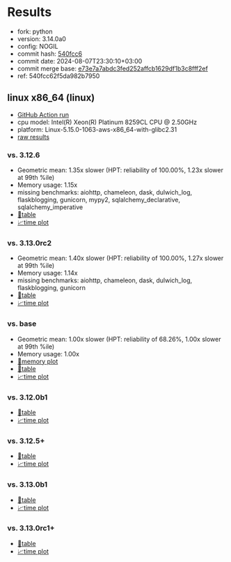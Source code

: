 # Results

- fork: python
- version: 3.14.0a0
- config: NOGIL
- commit hash: [540fcc6](https://github.com/python/cpython/commit/540fcc6)
- commit date: 2024-08-07T23:30:10+03:00
- commit merge base: [e73e7a7abdc3fed252affcb1629df1b3c8fff2ef](https://github.com/python/cpython/commit/e73e7a7abdc3fed252affcb1629df1b3c8fff2ef)
- ref: 540fcc62f5da982b7950

## linux x86_64 (linux)

- [GitHub Action run](https://github.com/facebookexperimental/free-threading-benchmarking/actions/runs/10315222935)
- cpu model: Intel(R) Xeon(R) Platinum 8259CL CPU @ 2.50GHz
- platform: Linux-5.15.0-1063-aws-x86_64-with-glibc2.31
- [raw results](bm-20240807-linux-x86_64-python-540fcc62f5da982b7950-3.14.0a0-540fcc6.json)

### vs. 3.12.6

- Geometric mean: 1.35x slower (HPT: reliability of 100.00%, 1.23x slower at 99th %ile)
- Memory usage: 1.15x
- missing benchmarks: aiohttp, chameleon, dask, dulwich_log, flaskblogging, gunicorn, mypy2, sqlalchemy_declarative, sqlalchemy_imperative
- [📄table](bm-20240807-linux-x86_64-python-540fcc62f5da982b7950-3.14.0a0-540fcc6-vs-3.12.6.md)
- [📈time plot](bm-20240807-linux-x86_64-python-540fcc62f5da982b7950-3.14.0a0-540fcc6-vs-3.12.6.svg)

### vs. 3.13.0rc2

- Geometric mean: 1.40x slower (HPT: reliability of 100.00%, 1.27x slower at 99th %ile)
- Memory usage: 1.14x
- missing benchmarks: aiohttp, chameleon, dask, dulwich_log, flaskblogging, gunicorn
- [📄table](bm-20240807-linux-x86_64-python-540fcc62f5da982b7950-3.14.0a0-540fcc6-vs-3.13.0rc2.md)
- [📈time plot](bm-20240807-linux-x86_64-python-540fcc62f5da982b7950-3.14.0a0-540fcc6-vs-3.13.0rc2.svg)

### vs. base

- Geometric mean: 1.00x slower (HPT: reliability of 68.26%, 1.00x slower at 99th %ile)
- Memory usage: 1.00x
- [🧠memory plot](bm-20240807-linux-x86_64-python-540fcc62f5da982b7950-3.14.0a0-540fcc6-vs-base-mem.svg)
- [📄table](bm-20240807-linux-x86_64-python-540fcc62f5da982b7950-3.14.0a0-540fcc6-vs-base.md)
- [📈time plot](bm-20240807-linux-x86_64-python-540fcc62f5da982b7950-3.14.0a0-540fcc6-vs-base.svg)

### vs. 3.12.0b1

- [📄table](bm-20240807-linux-x86_64-python-540fcc62f5da982b7950-3.14.0a0-540fcc6-vs-3.12.0b1.md)
- [📈time plot](bm-20240807-linux-x86_64-python-540fcc62f5da982b7950-3.14.0a0-540fcc6-vs-3.12.0b1.svg)

### vs. 3.12.5+

- [📄table](bm-20240807-linux-x86_64-python-540fcc62f5da982b7950-3.14.0a0-540fcc6-vs-3.12.5%2B.md)
- [📈time plot](bm-20240807-linux-x86_64-python-540fcc62f5da982b7950-3.14.0a0-540fcc6-vs-3.12.5%2B.svg)

### vs. 3.13.0b1

- [📄table](bm-20240807-linux-x86_64-python-540fcc62f5da982b7950-3.14.0a0-540fcc6-vs-3.13.0b1.md)
- [📈time plot](bm-20240807-linux-x86_64-python-540fcc62f5da982b7950-3.14.0a0-540fcc6-vs-3.13.0b1.svg)

### vs. 3.13.0rc1+

- [📄table](bm-20240807-linux-x86_64-python-540fcc62f5da982b7950-3.14.0a0-540fcc6-vs-3.13.0rc1%2B.md)
- [📈time plot](bm-20240807-linux-x86_64-python-540fcc62f5da982b7950-3.14.0a0-540fcc6-vs-3.13.0rc1%2B.svg)

